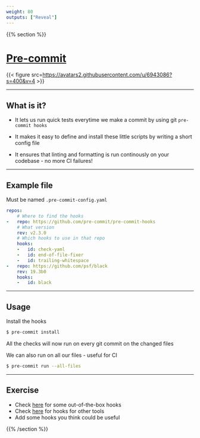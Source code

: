 ```yaml
---
weight: 80
outputs: ["Reveal"]
---
```


{{% section %}}

# [Pre-commit](https://pre-commit.com/)

{{< figure src=https://avatars2.githubusercontent.com/u/6943086?s=400&v=4 >}}

---

## What is it?

- It lets us run quick tests everytime we make a commit by using git `pre-commit hooks`

- It makes it easy to define and install these little scripts by writing a short config file

- It ensures that linting and formatting is run continously on your codebase - no more CI failures!

---

## Example file

Must be named `.pre-commit-config.yaml`

```yaml
repos:
    # Where to find the hooks
-   repo: https://github.com/pre-commit/pre-commit-hooks
    # What version
    rev: v2.3.0
    # Which hooks to use in that repo
    hooks:
    -   id: check-yaml
    -   id: end-of-file-fixer
    -   id: trailing-whitespace
-   repo: https://github.com/psf/black
    rev: 19.3b0
    hooks:
    -   id: black
```

---

## Usage

Install the hooks

```bash
$ pre-commit install
```

All the checks will now run on every git commit on the changed files

We can also run on all our files - useful for CI

```bash
$ pre-commit run --all-files
```

---

## Exercise

- Check [here](https://github.com/pre-commit/pre-commit-hooks) for some out-of-the-box hooks
- Check [here](https://pre-commit.com/hooks.html) for hooks for other tools
- Add some hooks you think could be useful

{{% /section %}}